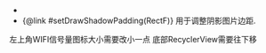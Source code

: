  * <li>{@link #setDrawShadowPadding(RectF)} 用于调整阴影图片边距.
 
 左上角WIFI信号量图标大小需要改小一点
 底部RecyclerView需要往下移